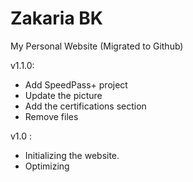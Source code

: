 # Zakaria BK

My Personal Website (Migrated to Github)

v1.1.0:
- Add SpeedPass+ project
- Update the picture
- Add the certifications section
- Remove files

v1.0 :
- Initializing the website. 
- Optimizing
